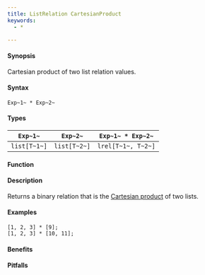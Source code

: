 ```yaml
---
title: ListRelation CartesianProduct
keywords:
  - *

---
```


#### Synopsis

Cartesian product of two list relation values.

#### Syntax

`Exp~1~ * Exp~2~`

#### Types


|`Exp~1~`      | `Exp~2~`     | `Exp~1~ * Exp~2~`   |
| --- | --- | --- |
| `list[T~1~]` | `list[T~2~]` | `lrel[T~1~, T~2~]`  |


#### Function

#### Description

Returns a binary relation that is the [Cartesian product](http://en.wikipedia.org/wiki/Cartesian_product) of two lists.

#### Examples

```rascal-shell
[1, 2, 3] * [9];
[1, 2, 3] * [10, 11];
```

#### Benefits

#### Pitfalls

